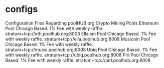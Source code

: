 # configs
Configuration Files Regarding poolHUB.org Crypto Mining Pools
Ethereum Pool Chicago Based. 1% Fee with weekly raffle.
stratum+tcp://eth.poolhub.org:8008
Ellaism Pool Chicago Based. 1% Fee with weekly raffle.
stratum+tcp://ella.poolhub.org:8008
Musicoin Pool Chicago Based. 1% Fee with weekly raffle.
stratum+tcp://music.poolhub.org:8008
Ubiq Pool Chicago Based. 1% Fee with weekly raffle.
stratum+tcp://ubiq.poolhub.org:8008
Pirl Pool Chicago Based. 1% Fee with weekly raffle.
stratum+tcp://pirl.poolhub.org:8008
